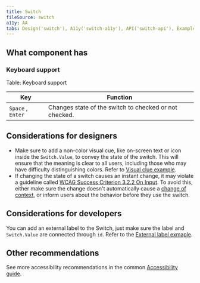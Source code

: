 ```yaml
---
title: Switch
fileSource: switch
a11y: AA
tabs: Design('switch'), A11y('switch-a11y'), API('switch-api'), Example('switch-code'), Changelog('switch-changelog')
---
```


## What component has

### Keyboard support

Table: Keyboard support

| Key               | Function                                               |
| ----------------- | ------------------------------------------------------ |
| `Space` , `Enter` | Changes state of the switch to checked or not checked. |

## Considerations for designers

- Make sure to add a non-color visual cue, like on-screen text or icon inside the `Switch.Value`, to convey the state of the switch. This will ensure that the meaning is clear to all users, including those who may have difficulty distinguishing colors. Refer to [Visual clue example](/components/switch/switch-code#visual-clue).
- If changing the state of a switch causes an instant change, it may violate a guideline called [WCAG Success Criterion 3.2.2 On Input](https://www.w3.org/WAI/WCAG21/Understanding/on-input.html). To avoid this, either make sure the change doesn't automatically cause a [change of context](https://www.w3.org/WAI/WCAG21/Understanding/on-input.html#dfn-changes-of-context), or inform users about the behavior before they use the switch.

## Considerations for developers

You can add an external label to the Switch, just make sure the label and `Switch.Value` are connected through `id`. Refer to the [External label exmaple](/components/switch/switch-code#external-label).

## Other recommendations

See more accessibility recommendations in the common [Accessibility guide](/core-principles/a11y/a11y).
